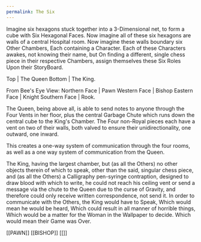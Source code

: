 ```yaml
---
permalink: The Six
---
```


Imagine six hexagons stuck together into a 3-Dimensional net, to form a cube with Six Hexagonal Faces. 
Now imagine all of these six hexagons are walls of a central Hospital room. 
Now imagine these walls boundary six Other Chambers, Each containing a Character. 
Each of these Characters awakes, not knowing their name, but 
On finding a different, single chess piece in their respective Chambers, 
assign themselves these Six Roles
Upon their StoryBoard. 

Top | The Queen
Bottom | The King.

From Bee's Eye View:
Northern Face  | Pawn
Western Face | Bishop
Eastern Face | Knight
Southern Face | Rook.


The Queen, being above all, is able to send notes to anyone through the Four Vents in her floor, plus the central Garbage Chute which runs down the central cube to the King's Chamber. 
The Four non-Royal pieces each have a vent on two of their walls, both valved to ensure their unidirectionality, one outward, one inward.

This creates a one-way system of communication through the four rooms, as well as a one way system of communication from the Queen. 

The King, having the largest chamber, but (as all the Others) no other objects therein of which to speak, other than the said, singular chess piece, and (as all the Others) a Calligraphy pen-syringe contraption, designed to draw blood with which to write, he could not reach his ceiling vent or send a message via the chute to the Queen due to the curse of Gravity, and therefore could only receive written correspondence, not send it. In order to communicate with the Others, the King would have to Speak, 
Which would mean he would be heard, 
Which could result in all manner of horrible things, 
Which would be a matter for the Woman in the Wallpaper to decide. 
Which would mean their Game was Over. 


[[PAWN]]
[[BISHOP]]
[[]]

 



